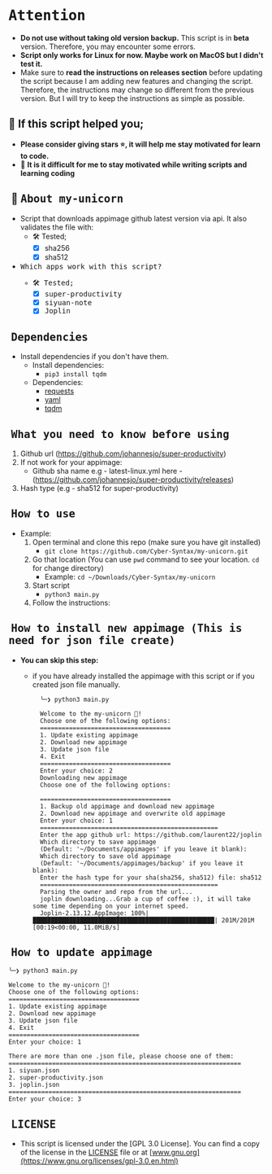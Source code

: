 # <samp>Attention<samp>
- **Do not use without taking old version backup.** This script is in **beta** version. Therefore, you may encounter some errors.
- **Script only works for Linux for now. Maybe work on MacOS but I didn't test it.**
- Make sure to **read the instructions on releases section** before updating the script because I am adding new features and changing the script. Therefore, the instructions may change so different from the previous version. But I will try to keep the instructions as simple as possible.

## 🙏 If this script helped you;
- **Please consider giving stars ⭐, it will help me stay motivated for learn to code.**
- 🤯 **It is it difficult for me to stay motivated while writing scripts and learning coding**

## ‎ 🦄 <samp>About my-unicorn<samp>
- Script that downloads appimage github latest version via api. It also validates the file with:
    - 🛠️ Tested;
        - [X] sha256
        - [X] sha512
- <samp>Which apps work with this script?<samp>
    - 🛠️ Tested;
        - [X] super-productivity
        - [X] siyuan-note
        - [X] Joplin

## ‎ <samp>Dependencies<samp>
- Install dependencies if you don't have them.
    - Install dependencies:
        - `pip3 install tqdm`
    - Dependencies:
        - [requests](https://pypi.org/project/requests/)
        - [yaml](https://pypi.org/project/PyYAML/)
        - [tqdm](https://pypi.org/project/tqdm/)

## ‎ <samp>What you need to know before using<samp>
1. Github url (https://github.com/johannesjo/super-productivity)
2. If not work for your appimage:
    - Github sha name e.g - latest-linux.yml here - (https://github.com/johannesjo/super-productivity/releases)
3. Hash type (e.g - sha512 for super-productivity)

## ‎ <samp>How to use<samp>
- Example:
    1. Open terminal and clone this repo (make sure you have git installed)
        - `git clone https://github.com/Cyber-Syntax/my-unicorn.git`
    2. Go that location (You can use `pwd` command to see your location. `cd` for change directory)
        - Example: `cd ~/Downloads/Cyber-Syntax/my-unicorn`
    3. Start script
        - `python3 main.py`
    4. Follow the instructions:
## ‎ <samp>How to install new appimage (This is need for json file create)<samp>
- **You can skip this step:**
    - if you have already installed the appimage with this script or if you created json file manually.

            ╰─❯ python3 main.py

            Welcome to the my-unicorn 🦄!
            Choose one of the following options:
            ====================================
            1. Update existing appimage
            2. Download new appimage
            3. Update json file
            4. Exit
            ====================================
            Enter your choice: 2
            Downloading new appimage
            Choose one of the following options: 

            ====================================
            1. Backup old appimage and download new appimage
            2. Download new appimage and overwrite old appimage
            Enter your choice: 1
            =================================================
            Enter the app github url: https://github.com/laurent22/joplin
            Which directory to save appimage 
            (Default: '~/Documents/appimages' if you leave it blank):
            Which directory to save old appimage 
            (Default: '~/Documents/appimages/backup' if you leave it blank):
            Enter the hash type for your sha(sha256, sha512) file: sha512
            =================================================
            Parsing the owner and repo from the url...
            joplin downloading...Grab a cup of coffee :), it will take some time depending on your internet speed.
            Joplin-2.13.12.AppImage: 100%|██████████████████████████████████████████████████| 201M/201M [00:19<00:00, 11.0MiB/s]

## ‎ <samp>How to update appimage<samp>

    ╰─❯ python3 main.py

    Welcome to the my-unicorn 🦄!
    Choose one of the following options:
    ====================================
    1. Update existing appimage
    2. Download new appimage
    3. Update json file
    4. Exit
    ====================================
    Enter your choice: 1

    There are more than one .json file, please choose one of them:
    ================================================================
    1. siyuan.json
    2. super-productivity.json
    3. joplin.json
    ================================================================
    Enter your choice: 3

## ‎ <samp>LICENSE<samp>
- This script is licensed under the [GPL 3.0 License].
You can find a copy of the license in the [LICENSE](https://github.com/Cyber-Syntax/my-unicorn/blob/main/LICENSE) file or at [www.gnu.org](https://www.gnu.org/licenses/gpl-3.0.en.html)
